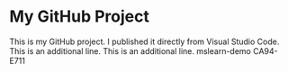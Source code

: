 # My GitHub Project

This is my GitHub project. I published it directly from Visual Studio Code.
This is an additional line.
This is an additional line.
mslearn-demo
CA94-E711